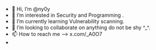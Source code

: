 - 👋 Hi, I’m @ny0y
- 👀 I’m interested in Security and Programming .
- 🌱 I’m currently learning Vulnerability scanning.
- 💞️ I’m looking to collaborate on anything do not be shy ^_^.
- 📫 How to reach me -->  x.com/_A0O7  
- 


